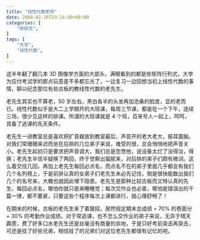 ```yaml
---
title: "线性代数老师"
date: 2008-02-26T23:14:00+08:00
categories: [
    "碎碎念",
]
tags: [
    "大学",
    "线性代数",
]
---
```


这半年翻了翻几本 3D 图像学方面的大部头，满眼看到的都是些矩阵行列式，大学为应付考试学的那点玩意差不多都忘光了，一边复习一边回想当初上线性代数的事情，聊以纪念那位有些古板的教线性代数的老先生。 

<!--more-->

老先生其实也不算老，50 岁左右，黑白各半的头发再加沧桑的脸庞，显的老而已。线性代数似乎是大二上学期开的大班课，每周三节课，都是在一个下午，连续三场，很少见这样的排课。所谓的大班课就是 4 个班，百来号人一起上，呵呵，具备了逃课的先天条件。

老先生一进教室总是喜欢把扩音器放到教室最后，声音开的老大老大，振耳震脑。对我们常珊珊来迟而坐在后排的几位弟子来说，难受的很，总会悄悄地把声音关小。老先生起初只是要求把声音调大，我们总是忽悠他，说设备太烂了没得治，得换；老先生半信半疑换了两回，终于觉察出猫腻来，对后排的弟子们颇有微词。这么着交往几回，再加上老先生每回必点名，而点名不在的弟子里面几乎都会有我们几个名列榜上，于是前排认真的女弟子们老先生未必先记住，倒是很快能数出我们几个的名号来，大概也就因此埋下隐患。老先生是那种比较古板而又特认真的先生，每回必点名，哪怕你就只是来睡睡觉；每次交作业也必查，哪怕是错误出的千篇一律，都不要紧，只要这些个程序每次上课都进行，就心理舒畅了！

在期末的时候，古板的老先生来了着狠招，居然规定期末总成绩 = 70% 的卷面分 + 30% 的考勤作业成绩。对于常逃课，也不怎么交作业的弟子来说，无异于晴天霹雳，费了好多口水老先生还是丝毫没有商量的余地，于是只好考前突击再突击，可还是挂了好些兄弟，相信挂了的兄弟们对这位老先生都很有记忆的吧。

